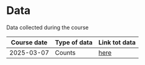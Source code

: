 # Data

Data collected during the course

Course date|Type of data|Link tot data
-----------|------------|---------------------------------
2025-03-07 |Counts      |[here](counts/20250307/README.md)
